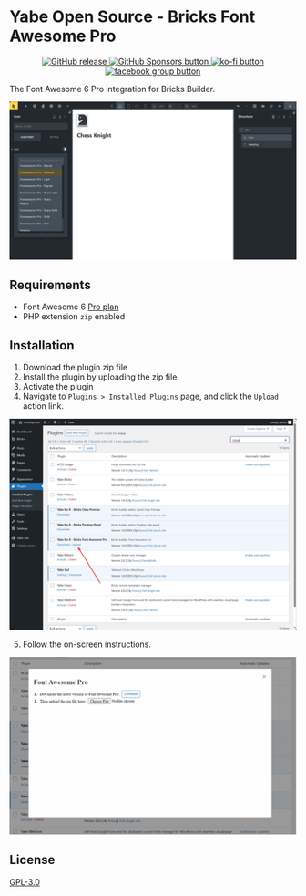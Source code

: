 # Yabe Open Source - Bricks Font Awesome Pro

<p align="center">
    <a aria-label="GitHub release (latest by date including pre-releases)" href="https://github.com/yabe-open-source/bricks-fontawesome-pro/releases">
        <picture>
            <img alt="GitHub release" src="https://img.shields.io/github/v/release/yabe-open-source/bricks-fontawesome-pro?include_prereleases&logo=github">
        </picture>
    </a>
    <a aria-label="GitHub Sponsors" href="https://github.com/sponsors/suabahasa">
        <picture>
            <img alt="GitHub Sponsors button" src="https://img.shields.io/github/sponsors/suabahasa?logo=github">
        </picture>
    </a>
    <a aria-label="Support me on Ko-fi" href="https://ko-fi.com/Q5Q75XSF7">
        <picture>
            <img alt="ko-fi button" src="https://img.shields.io/badge/Buy_me_a_Coffee-ff5e5b?logo=ko-fi&label=Ko-fi">
        </picture>
    </a>
    <a aria-label="Join Our Facebook community" href="https://www.facebook.com/groups/1142662969627943">
        <picture>
            <img alt="facebook group button" src="https://img.shields.io/badge/Join_us-0866ff?logo=facebook&label=Community">
        </picture>
    </a>
</p>

The Font Awesome 6 Pro integration for Bricks Builder.

![Font Awesome 6 Pro integration for Bricks Builder](./screenshot-0.png)

## Requirements

- Font Awesome 6 [Pro plan](https://fontawesome.com/plans)
- PHP extension `zip` enabled

## Installation

1. Download the plugin zip file
2. Install the plugin by uploading the zip file
3. Activate the plugin
4. Navigate to `Plugins > Installed Plugins` page, and click the `Upload` action link.

![Upload modal](./screenshot-1.png)

5. Follow the on-screen instructions.

![On-screen instructions](./screenshot-2.png)


## License

[GPL-3.0](./LICENSE)
